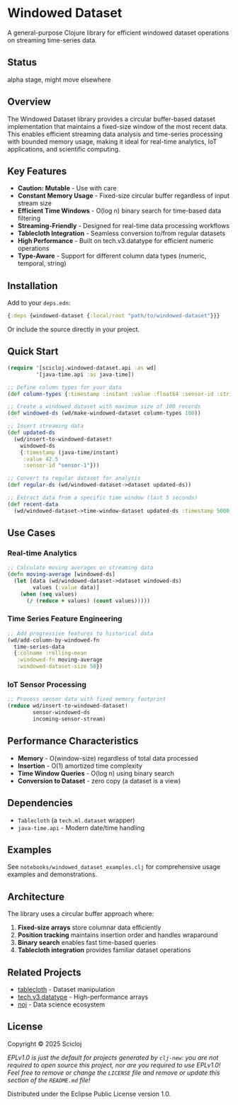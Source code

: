 # Windowed Dataset

A general-purpose Clojure library for efficient windowed dataset operations on streaming time-series data.

## Status
alpha stage, might move elsewhere

## Overview
The Windowed Dataset library provides a circular buffer-based dataset implementation that maintains a fixed-size window of the most recent data. This enables efficient streaming data analysis and time-series processing with bounded memory usage, making it ideal for real-time analytics, IoT applications, and scientific computing.

## Key Features

- **Caution: Mutable** - Use with care
- **Constant Memory Usage** - Fixed-size circular buffer regardless of input stream size
- **Efficient Time Windows** - O(log n) binary search for time-based data filtering  
- **Streaming-Friendly** - Designed for real-time data processing workflows
- **Tablecloth Integration** - Seamless conversion to/from regular datasets
- **High Performance** - Built on tech.v3.datatype for efficient numeric operations
- **Type-Aware** - Support for different column data types (numeric, temporal, string)

## Installation

Add to your `deps.edn`:

```clojure
{:deps {windowed-dataset {:local/root "path/to/windowed-dataset"}}}
```

Or include the source directly in your project.

## Quick Start

```clojure
(require '[scicloj.windowed-dataset.api :as wd]
         '[java-time.api :as java-time])

;; Define column types for your data
(def column-types {:timestamp :instant :value :float64 :sensor-id :string})

;; Create a windowed dataset with maximum size of 100 records
(def windowed-ds (wd/make-windowed-dataset column-types 100))

;; Insert streaming data
(def updated-ds 
  (wd/insert-to-windowed-dataset! 
    windowed-ds 
    {:timestamp (java-time/instant)
     :value 42.5
     :sensor-id "sensor-1"}))

;; Convert to regular dataset for analysis
(def regular-ds (wd/windowed-dataset->dataset updated-ds))

;; Extract data from a specific time window (last 5 seconds)
(def recent-data 
  (wd/windowed-dataset->time-window-dataset updated-ds :timestamp 5000))
```

## Use Cases

### Real-time Analytics
```clojure
;; Calculate moving averages on streaming data
(defn moving-average [windowed-ds]
  (let [data (wd/windowed-dataset->dataset windowed-ds)
        values (:value data)]
    (when (seq values)
      (/ (reduce + values) (count values)))))
```

### Time Series Feature Engineering
```clojure
;; Add progressive features to historical data
(wd/add-column-by-windowed-fn 
  time-series-data
  {:colname :rolling-mean
   :windowed-fn moving-average
   :windowed-dataset-size 50})
```

### IoT Sensor Processing
```clojure
;; Process sensor data with fixed memory footprint
(reduce wd/insert-to-windowed-dataset! 
        sensor-windowed-ds 
        incoming-sensor-stream)
```

## Performance Characteristics

- **Memory** - O(window-size) regardless of total data processed
- **Insertion** - O(1) amortized time complexity
- **Time Window Queries** - O(log n) using binary search
- **Conversion to Dataset** - zero copy (a dataset is a view)

## Dependencies

- `Tablecloth` (a `tech.ml.dataset` wrapper)
- `java-time.api` - Modern date/time handling

## Examples
See `notebooks/windowed_dataset_examples.clj` for comprehensive usage examples and demonstrations.

## Architecture

The library uses a circular buffer approach where:

1. **Fixed-size arrays** store columnar data efficiently
2. **Position tracking** maintains insertion order and handles wraparound
3. **Binary search** enables fast time-based queries
4. **Tablecloth integration** provides familiar dataset operations

## Related Projects

- [tablecloth](https://github.com/scicloj/tablecloth) - Dataset manipulation
- [tech.v3.datatype](https://github.com/cnuernber/dtype-next) - High-performance arrays
- [noj](https://github.com/scicloj/noj) - Data science ecosystem

## License

Copyright © 2025 Scicloj

_EPLv1.0 is just the default for projects generated by `clj-new`: you are not_
_required to open source this project, nor are you required to use EPLv1.0!_
_Feel free to remove or change the `LICENSE` file and remove or update this_
_section of the `README.md` file!_

Distributed under the Eclipse Public License version 1.0.
